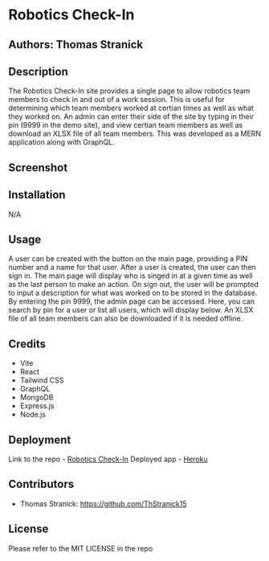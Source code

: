 # Robotics Check-In

## Authors: Thomas Stranick

## Description
The Robotics Check-In site provides a single page to allow robotics team members to check in and out of a work session. This is useful for determining which team members worked at certian times as well as what they worked on. An admin can enter their side of the site by typing in their pin (9999 in the demo site), and view certian team members as well as download an XLSX file of all team members. This was developed as a MERN application along with GraphQL.

## Screenshot

## Installation
N/A

## Usage
A user can be created with the button on the main page, providing a PIN number and a name for that user. After a user is created, the user can then sign in. The main page will display who is singed in at a given time as well as the last person to make an action. On sign out, the user will be prompted to input a description for what was worked on to be stored in the database. By entering the pin 9999, the admin page can be accessed. Here, you can search by pin for a user or list all users, which will display below. An XLSX file of all team members can also be downloaded if it is needed offline.

## Credits
- Vite
- React
- Tailwind CSS
- GraphQL
- MongoDB
- Express.js
- Node.js

## Deployment
Link to the repo - [Robotics Check-In](https://github.com/ThStranick15/robotics_check_in)
Deployed app - [Heroku](https://robotics-check-in-3b660a816f91.herokuapp.com/)

## Contributors
- Thomas Stranick:  https://github.com/ThStranick15

## License
Please refer to the MIT LICENSE in the repo

